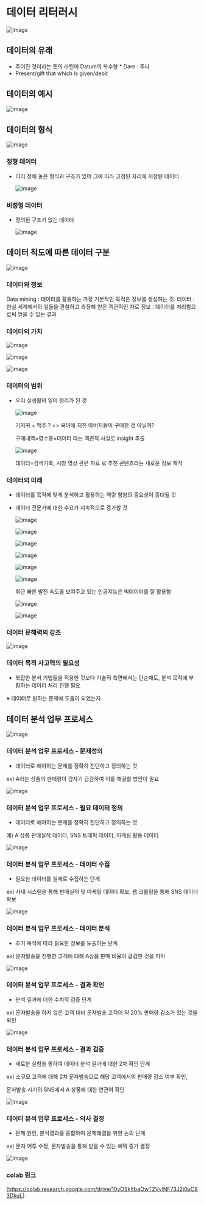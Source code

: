 # 데이터 리터러시

![image](https://github.com/user-attachments/assets/3e28b48d-c452-4823-92ab-21a3b871bab6)

## 데이터의 유래

- 주어진 것이라는 뜻의 라틴어 Datum의 복수형 * Dare : 주다
- Present/gift that which is given/debit

## 데이터의 예시
  
  ![image](https://github.com/user-attachments/assets/189d15ba-f45c-4731-a2b7-5e0af7f6bbe2)

## 데이터의 형식

  ![image](https://github.com/user-attachments/assets/68f03a72-fd7f-45c9-83aa-f95504c7ae41)

### 정형 데이터

- 미리 정해 놓은 형식과 구조가 있어 그에 따라 고정된 자리에 저장된 데이터

  ![image](https://github.com/user-attachments/assets/7956425b-d1fe-49ca-b601-f028bc4f51ac)

### 비정형 데이터

- 정의된 구조가 없는 데이터

  ![image](https://github.com/user-attachments/assets/452a7fdb-8409-47eb-a876-77e4d6b67063)

## 데이터 척도에 따른 데이터 구분

  ![image](https://github.com/user-attachments/assets/be08ccd3-6c15-4097-8267-10c56b44ba62)

### 데이터와 정보

Data mining : 데이터를 활용하는 가장 기본적인 목적은 정보를 생성하는 것.
데이터 : 현실 세계에서의 일들을 관찰하고 측정해 얻은 객관적인 자료
정보 : 데이터를 처리함으로써 얻을 수 있는 결과

### 데이터의 가치

  ![image](https://github.com/user-attachments/assets/d608767c-5e4a-4c85-bb4c-6e53828405cc)

  ![image](https://github.com/user-attachments/assets/0166633e-18bf-4181-bdbc-5aec4b32b223)

  ![image](https://github.com/user-attachments/assets/43692c23-0381-4519-a202-7590606b960c)



### 데이터의 범위

- 우리 실생활의 일이 정리가 된 것

    ![image](https://github.com/user-attachments/assets/213a3a6d-ee70-49c1-b62d-e2d05be10ac6)
  
    기저귀 + 맥주 ? => 육아에 지친 아버지들이 구매한 것 아닐까?
  
    구매내역=영수증=데이터 라는 객관적 사실로 insight 추출

    ![image](https://github.com/user-attachments/assets/898e90d1-ac2b-45d6-943d-8c7b42137b6a)
  
    데이터=검색기록, 시청 영상 관련 자료 로 추천 콘텐츠라는 새로운 정보 제작

### 데이터의 미래

- 데이터를 목적에 맞게 분석하고 활용하는 역량 함양의 중요성이 증대될 것

- 데이터 전문가에 대한 수요가 지속적으로 증가할 것

  ![image](https://github.com/user-attachments/assets/ceaeabb3-a7df-4ec0-a69e-922912537295)

  ![image](https://github.com/user-attachments/assets/30409b7d-a787-45b1-9e41-0009b04a8023)

  ![image](https://github.com/user-attachments/assets/d2415c9c-672d-4ffb-a4dc-23868e97d793)

  ![image](https://github.com/user-attachments/assets/c2e79a32-e9a4-40b4-88c6-1520199dd01c)

  ![image](https://github.com/user-attachments/assets/c39c18d4-9586-4261-a312-a1ecbe58a9a4)

  ![image](https://github.com/user-attachments/assets/2a1ec4fb-bd39-4a48-9305-f025a0737724)
  
  최근 빠른 발전 속도를 보여주고 있는 인공지능은 빅데이터를 잘 활용함

  ![image](https://github.com/user-attachments/assets/30606b36-c159-42ae-9c60-4f433cb647d8)

  ![image](https://github.com/user-attachments/assets/0b763c4e-b38b-47e7-9329-d6622b54b31f)

### 데이터 문해력의 강조

  ![image](https://github.com/user-attachments/assets/f121f042-6820-4259-a088-0d1023049e52)

### 데이터 목적 사고력의 필요성

- 복잡한 분석 기법들을 적용한 것보다 기술적 측면에서는 단순해도, 분석 목적에 부합하는 데이터 처리 진행 필요
  
※ 데이터로 원하는 문제에 도움이 되었는지

## 데이터 분석 업무 프로세스

  ![image](https://github.com/user-attachments/assets/4c30421e-b413-4139-b0a1-caba063e4235)

### 데이터 분석 업무 프로세스 - 문제정의

- 데이터로 해야하는 문제를 정확히 진단하고 정의하는 것
  
ex) A라는 상품의 판매량이 갑자기 급감하여 이를 해결할 방안이 필요

  ![image](https://github.com/user-attachments/assets/f5ac2264-27da-453d-b5ef-65a5d1629d7b)

### 데이터 분석 업무 프로세스 - 필요 데이터 정의

- 데이터로 해야하는 문제를 정확히 진단하고 정의하는 것
  
예) A 상품 판매실적 데이터, SNS 트래픽 데이터, 마케팅 활동 데이터

  ![image](https://github.com/user-attachments/assets/5eb110ac-f0bb-4e9a-9ad3-c4e58b9135fa)

### 데이터 분석 업무 프로세스 - 데이터 수집

- 필요한 데이터를 실제로 수집하는 단계
  
ex) 사내 시스템을 통해 판매실적 및 마케팅 데이터 확보, 웹 크롤링을 통해 SNS 데이터 확보

  ![image](https://github.com/user-attachments/assets/cf352e70-811f-4be2-9117-73421e7dc7eb)

### 데이터 분석 업무 프로세스 - 데이터 분석

- 초기 목적에 따라 필요한 정보를 도출하는 단계
  
ex) 문자발송을 진행한 고객에 대해 A상품 판매 비율이 급감한 것을 파악

  ![image](https://github.com/user-attachments/assets/4619dc21-cf88-41aa-abf2-4f523794f5cb)

### 데이터 분석 업무 프로세스 - 결과 확인

- 분석 결과에 대한 수치적 검증 단계
  
ex) 문자발송을 하지 않은 고객 대비 문자발송 고객이 약 20% 판매량 감소가 있는 것을 확인

  ![image](https://github.com/user-attachments/assets/71bd754b-d705-4879-a380-deb3390f6dcd)

### 데이터 분석 업무 프로세스 - 결과 검증

- 새로운 실험을 통하여 데이터 분석 결과에 대한 2차 확인 단계
  
ex) 소규모 고객에 대해 2차 문자발송으로 해당 고객에서의 판매량 감소 여부 확인,

문자발송 시기의 SNS에서 A 상품에 대한 연관어 확인

  ![image](https://github.com/user-attachments/assets/50f392ec-9796-4f3f-9171-9beada26dc6b)

### 데이터 분석 업무 프로세스 - 의사 결정

- 문제 원인, 분석결과를 종합하여 문제해결을 위한 논의 단계
  
ex) 문자 어투 수정, 문자발송을 통해 받을 수 있는 혜택 증가 결정

  ![image](https://github.com/user-attachments/assets/6455607b-de7e-4f56-907b-5f992c0ac0c5)


### colab 링크

[https://colab.research.google.com/drive/10yOSkIfbaOwT2VylNF73J2j0uC83DkqL]
  
